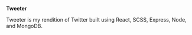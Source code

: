 ****Tweeter****


Tweeter is my rendition of Twitter built using React, SCSS, Express, Node, and MongoDB. 
